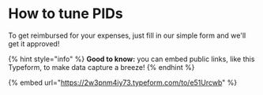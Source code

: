 # How to tune PIDs

To get reimbursed for your expenses, just fill in our simple form and we'll get it approved!

{% hint style="info" %}
**Good to know:** you can embed public links, like this Typeform, to make data capture a breeze!
{% endhint %}

{% embed url="https://2w3pnm4iy73.typeform.com/to/e51Urcwb" %}
